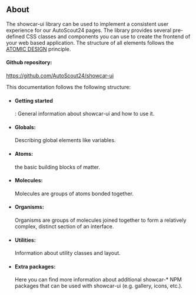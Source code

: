 <h2>About</h2>
The showcar-ui library can be used to implement a consistent user experience for our AutoScout24 pages.
The library provides several pre-defined CSS classes and components you can use to create the frontend of your web based application.
The structure of all elements follows the <a href="http://bradfrost.com/blog/post/atomic-web-design/" target="_blank">ATOMIC DESIGN</a> principle.

<h4>Github repository:</h4> <a href="https://github.com/AutoScout24/showcar-ui" target:"_blank">https://github.com/AutoScout24/showcar-ui</a>

<br>

This documentation follows the following structure:

* <h4>Getting started</h4>: General information about showcar-ui and how to use it.
* <h4>Globals:</h4> Describing global elements like variables.
* <h4>Atoms:</h4> the basic building blocks of matter.
* <h4>Molecules:</h4> Molecules are groups of atoms bonded together.
* <h4>Organisms:</h4> Organisms are groups of molecules joined together to form a relatively complex, distinct section of an interface.
* <h4>Utilities:</h4> Information about utility classes and layout.
* <h4>Extra packages:</h4> Here you can find more information about additional showcar-* NPM packages that can be used with showcar-ui (e.g. gallery, icons, etc.).